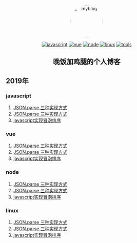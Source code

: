 <p align="center">
    <a href="#" rel="noopener noreferrer">
        <img width="100" src="http://w.wfjjt.top/image/blog/images.png" alt="myblog" style="border-radius:50%">
    </a>
</p>
<p align="center">
  <a href="#"><img src="https://img.shields.io/badge/%E5%89%8D%E7%AB%AF-javascript-%23fc00ff.svg" alt="javascript" title="javascript"></a>
  <a href="#"><img src="https://img.shields.io/badge/%E5%89%8D%E7%AB%AF-vue-%2300F260.svg" alt="vue" title="vue"></a>
  <a href="#"><img src="https://img.shields.io/badge/%E5%89%8D%E7%AB%AF-node-%230575E6.svg" alt="node" title="node"></a>
  <a href="#"><img src="https://img.shields.io/badge/%E5%88%A9%E5%99%A8-linux-%237303c0.svg" alt="linux" title="linux"></a>
  <a href="#"><img src="https://img.shields.io/badge/%E6%9E%81%E5%AE%A2%E5%B7%A5%E5%85%B7-tools-%23000.svg" alt="tools" title="极客工具"></a>
</p>
<h2 align="center">晚饭加鸡腿的个人博客</h2>

<h2 align="left">2019年</h2>

### javascript
1. [JSON.parse 三种实现方式](https://github.com/youngwind/blog/issues/115)
2. [JSON.parse 三种实现方式](https://github.com/youngwind/blog/issues/115)
3. [javascript实现冒泡排序](https://github.com/SSypp/myblog/blob/master/javascript/javascript%E5%86%92%E6%B3%A1%E6%8E%92%E5%BA%8F.md)

### vue

1. [JSON.parse 三种实现方式](https://github.com/youngwind/blog/issues/115)
2. [JSON.parse 三种实现方式](https://github.com/youngwind/blog/issues/115)
3. [javascript实现冒泡排序](https://github.com/SSypp/myblog/blob/master/javascript/javascript%E5%86%92%E6%B3%A1%E6%8E%92%E5%BA%8F.md)

### node

1. [JSON.parse 三种实现方式](https://github.com/youngwind/blog/issues/115)
2. [JSON.parse 三种实现方式](https://github.com/youngwind/blog/issues/115)
3. [javascript实现冒泡排序](https://github.com/SSypp/myblog/blob/master/javascript/javascript%E5%86%92%E6%B3%A1%E6%8E%92%E5%BA%8F.md)

### linux

1. [JSON.parse 三种实现方式](https://github.com/youngwind/blog/issues/115)
2. [JSON.parse 三种实现方式](https://github.com/youngwind/blog/issues/115)
3. [javascript实现冒泡排序](https://github.com/SSypp/myblog/blob/master/javascript/javascript%E5%86%92%E6%B3%A1%E6%8E%92%E5%BA%8F.md)

